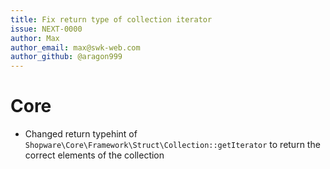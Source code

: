 ```yaml
---
title: Fix return type of collection iterator
issue: NEXT-0000
author: Max
author_email: max@swk-web.com
author_github: @aragon999
---
```

# Core
* Changed return typehint of `Shopware\Core\Framework\Struct\Collection::getIterator` to return the correct elements of the collection
